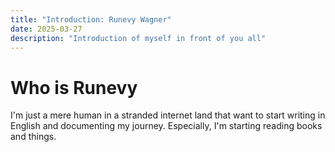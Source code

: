 ```yaml
---
title: "Introduction: Runevy Wagner"
date: 2025-03-27
description: "Introduction of myself in front of you all"
---
```


# Who is Runevy

I'm just a mere human in a stranded internet land that want to start writing in English and documenting my journey. Especially, I'm starting reading books and things.
